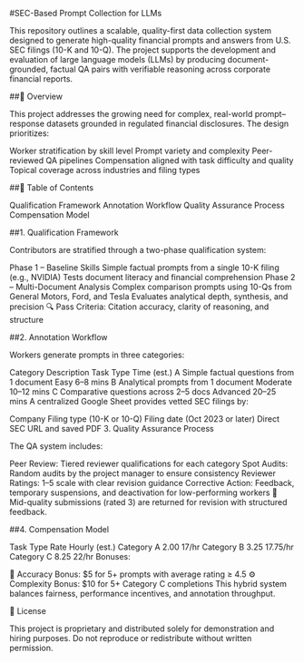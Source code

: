 #SEC-Based Prompt Collection for LLMs

This repository outlines a scalable, quality-first data collection system designed to generate high-quality financial prompts and answers from U.S. SEC filings (10-K and 10-Q). The project supports the development and evaluation of large language models (LLMs) by producing document-grounded, factual QA pairs with verifiable reasoning across corporate financial reports.

##📌 Overview

This project addresses the growing need for complex, real-world prompt–response datasets grounded in regulated financial disclosures. The design prioritizes:

Worker stratification by skill level
Prompt variety and complexity
Peer-reviewed QA pipelines
Compensation aligned with task difficulty and quality
Topical coverage across industries and filing types

##🧭 Table of Contents

Qualification Framework
Annotation Workflow
Quality Assurance Process
Compensation Model

##1. Qualification Framework

Contributors are stratified through a two-phase qualification system:

Phase 1 – Baseline Skills
Simple factual prompts from a single 10-K filing (e.g., NVIDIA)
Tests document literacy and financial comprehension
Phase 2 – Multi-Document Analysis
Complex comparison prompts using 10-Qs from General Motors, Ford, and Tesla
Evaluates analytical depth, synthesis, and precision
🔍 Pass Criteria: Citation accuracy, clarity of reasoning, and structure

##2. Annotation Workflow

Workers generate prompts in three categories:

Category	Description	Task Type	Time (est.)
A	Simple factual questions from 1 document	Easy	6–8 mins
B	Analytical prompts from 1 document	Moderate	10–12 mins
C	Comparative questions across 2–5 docs	Advanced	20–25 mins
A centralized Google Sheet provides vetted SEC filings by:

Company
Filing type (10-K or 10-Q)
Filing date (Oct 2023 or later)
Direct SEC URL and saved PDF
3. Quality Assurance Process

The QA system includes:

Peer Review: Tiered reviewer qualifications for each category
Spot Audits: Random audits by the project manager to ensure consistency
Reviewer Ratings: 1–5 scale with clear revision guidance
Corrective Action: Feedback, temporary suspensions, and deactivation for low-performing workers
🔁 Mid-quality submissions (rated 3) are returned for revision with structured feedback.

##4. Compensation Model

Task Type	Rate	Hourly (est.)
Category A	$2.00	~$17/hr
Category B	$3.25	~$17.75/hr
Category C	$8.25	~$22/hr
Bonuses:

🎯 Accuracy Bonus: $5 for 5+ prompts with average rating ≥ 4.5
⚙️ Complexity Bonus: $10 for 5+ Category C completions
This hybrid system balances fairness, performance incentives, and annotation throughput.



🔗 License

This project is proprietary and distributed solely for demonstration and hiring purposes. Do not reproduce or redistribute without written permission.
